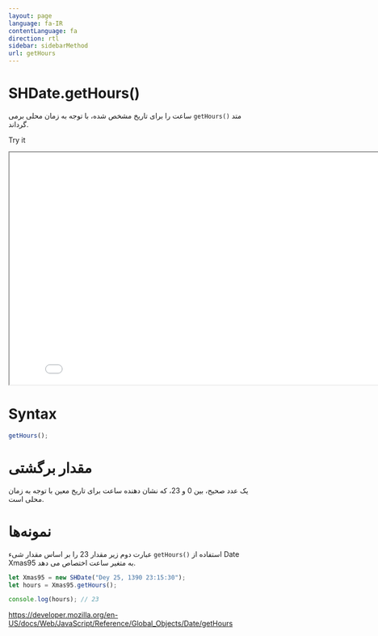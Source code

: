 ```yaml
---
layout: page
language: fa-IR
contentLanguage: fa
direction: rtl
sidebar: sidebarMethod
url: getHours
---
```


# SHDate.getHours()

متد <code dir="ltr">getHours()</code> ساعت را برای تاریخ مشخص شده، با توجه به زمان محلی برمی گرداند.

Try it

<iframe style="width: 830px; height: 460px;" src="/SHDateTime-js/examples/live.html?function=getHours" title="MDN Web Docs Interactive Example" loading="lazy"></iframe>
<br/>

# Syntax

```js
getHours();
```

# مقدار برگشتی

یک عدد صحیح، بین 0 و 23، که نشان دهنده ساعت برای تاریخ معین با توجه به زمان محلی است.

# نمونه‌ها

استفاده از <code dir="ltr">getHours()</code>
عبارت دوم زیر مقدار 23 را بر اساس مقدار شیء Date Xmas95 به متغیر ساعت اختصاص می دهد.

```js
let Xmas95 = new SHDate("Dey 25, 1390 23:15:30");
let hours = Xmas95.getHours();

console.log(hours); // 23
```

https://developer.mozilla.org/en-US/docs/Web/JavaScript/Reference/Global_Objects/Date/getHours
